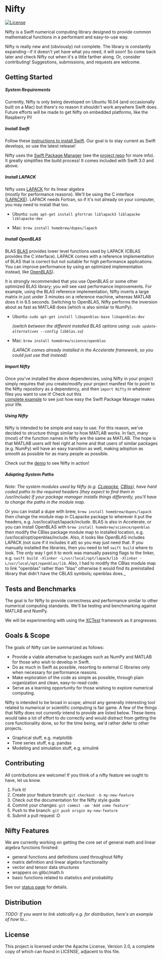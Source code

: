 # Nifty

[![License](https://img.shields.io/hexpm/l/plug.svg)](LICENSE)

Nifty is a Swift numerical computing library designed to provide common 
mathematical functions in a performant and easy-to-use way.

Nifty is really new and (obviously) not complete. The library is constantly 
expanding--if it doesn't yet have what you need, it will soon! So come back 
later and check Nifty out when it's a little farther along. Or, consider 
contributing! Suggestions, submissions, and requests are welcome.

## Getting Started

##### System Requirements

Currently, Nifty is only being developed on Ubuntu 16.04 (and occasionally 
built on a Mac) but there's no reason it shouldn't work anywhere Swift does.
Future efforts will be made to get Nifty on embedded platforms, like the 
Raspberry Pi!

##### Install Swift

Follow these [instructions to install Swift](https://swift.org/getting-started/).
Our goal is to stay current as Swift develops, so use the latest release!

Nifty uses the [Swift Package Manager](https://swift.org/package-manager/) 
(see the [project repo](https://github.com/apple/swift-package-manager) for more 
info). It greatly simplifies the build process! It comes included with Swift 3.0
and above.

##### Install LAPACK

Nifty uses [LAPACK](http://www.netlib.org/lapack/) for its linear algebra  
(mostly for performance reasons). We'll be using the C interface 
([LAPACKE](http://www.netlib.org/lapack/lapacke.html)). LAPACK needs Fortran,
so if it's not already on your computer, you may need to install that too.

* Ubuntu:
`sudo apt-get install gfortran liblapack3 liblapacke liblapacke-dev`

* Mac:
`brew install homebrew/dupes/lapack`

##### Install OpenBLAS

BLAS [BLAS](http://www.netlib.org/blas/) provides lower level functions 
used by LAPACK (CBLAS provides the C interface). LAPACK comes with a 
reference implementation of BLAS that is correct but not suitable for high 
performance applications. You can improve performance by using an optimized
implementation instead, like [OpenBLAS](http://www.openblas.net/)).

It is strongly recommended that you use OpenBLAS or some other optimized 
BLAS library; you will see vast performance improvements. For example, 
using the BLAS reference implementation, Nifty inverts a large matrix in just 
under 3 minutes on a reference machine, whereas MATLAB does it in 6.5 seconds. 
Switching to OpenBLAS, Nifty performs the inversion about as fast as MATLAB 
does (which is also similar to NumPy).

* Ubuntu: `sudo apt-get install libopenblas-base libopenblas-dev`

   _(switch between the different installed BLAS options using: 
   `sudo update-alternatives --config libblas.so`)_

* Mac: `brew install homebrew/science/openblas`

   _(LAPACK comes already installed in the Accelerate framework, so you
   could just use that instead)_

##### Import Nifty

Once you've installed the above dependencies, using Nifty in your project
simply requires that you create/modify your project manifest file to 
point to the Nifty repository as a dependency, and then `import Nifty` in
whatever files you want to use it! Check out this  
[complete example](https://github.com/nifty-swift/Nifty-demo) to see just
how easy the Swift Package Manager makes your life.

##### Using Nifty

Nifty is intended to be simple and easy to use. For this reason, we've decided
to structure things similar to how MATLAB works. In fact, many (most) of the 
function names in Nifty are the same as MATLAB. The hope is that MATLAB users
will feel right at home and that users of similar packages (e.g. NumPy) will 
have an easy transition as well, making adoption as smooth as possible for as 
many people as possible.

Check out the [demo](https://github.com/nifty-swift/Nifty-demo) to see Nifty 
in action!

##### Adapting System Paths

_Note: The system modules used by Nifty (e.g. 
[CLapacke](https://github.com/nifty-swift/CLapacke), 
[CBlas](https://github.com/nifty-swift/CBlas)), have hard coded paths to
the required headers (they expect to find them in /usr/include) If your
package manager installs things differently, you'll have to change the 
paths in the module map._

Or you can install a dupe with brew, `brew install homebrew/dupes/lapack` 
then change the module map in CLapacke package to wherever it put the 
headers, e.g. /usr/local/opt/lapack/include. BLAS is also in Accelerate,
or you can install OpenBLAS with `brew install homebrew/science/openblas`
then modify the CBlas package module map to installed location,
e.g. /usr/local/opt/openblas/include. Also, it looks like OpenBLAS includes
LAPACK (not sure if it includes it all) so you may just need that.
If you manually installed the libraries, then you need to tell `swift build`
where to look. The only way I got it to work was manually passing flags to 
the linker, e.g. `swift build -Xlinker -L/usr/local/opt/lapack/lib -Xlinker -L/usr/local/opt/openblas/lib`.
Also, I had to modify the CBlas module map to link "openblas" rather than "blas"
otherwise it would find its preinstalled library that didn't have the CBLAS symbols; 
openblas does._

## Tests and Benchmarks

The goal is for Nifty to provide correctness and performance similar to other 
numerical computing standards. We'll be testing and benchmarking against
MATLAB and NumPy.

We will be experimenting with using the 
[XCTest](https://github.com/apple/swift-corelibs-xctest) framework as it 
progresses.

## Goals & Scope
The goals of Nifty can be summarized as follows:
- Provide a viable alternative to packages such as NumPy and MATLAB for those
    who wish to develop in Swift.
- Do as much in Swift as possible, resorting to external C libraries only when
    necessary for performance reasons.    
- Make exploration of the code as simple as possible, through plain 
    organization and clean, easy-to-read code.
- Serve as a learning opportunity for those wishing to explore numerical 
    computing.

Nifty is intended to be broad in scope; almost any generally interesting tool
related to numerical or scientific computing is fair game. A few of the things
that Nifty does not *currently* intend to provide are listed below. These items
would take a lot of effort to do correctly and would distract from getting the 
core functionality done, so for the time being, we'd rather defer to other 
projects.
- Graphical stuff, e.g. matplotlib
- Time series stuff, e.g. pandas
- Modeling and simulation stuff, e.g. simulink

## Contributing

All contributions are welcome! If you think of a nifty feature we ought to 
have, let us know. 

1. Fork it!
2. Create your feature branch: `git checkout -b my-new-feature`
3. Check out the documentation for the Nifty style guide
4. Commit your changes: `git commit -am 'Add some feature'`
5. Push to the branch: `git push origin my-new-feature`
6. Submit a pull request :D

## Nifty Features

We are currently working on getting the core set of general math and linear algebra
functions finished:
- general functions and definitions used throughout Nifty
- matrix definition and linear algebra functionality
- vector and tensor data structures
- wrappers on glibc/math.h
- basic functions related to statistics and probability

See our [status page](Documents/Status.md) for details.



## Distribution

_TODO: If you want to link statically e.g. for distribution, here's an 
example of how to..._



## License

This project is licensed under the Apache License, Version 2.0, a complete copy of 
which can found in LICENSE, adjacent to this file.
